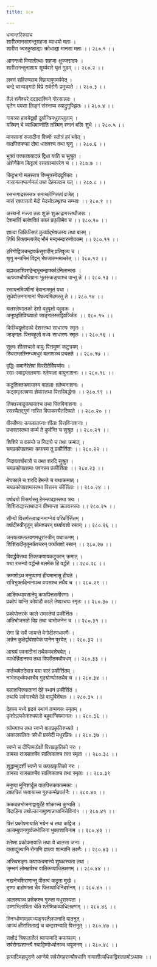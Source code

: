 ```yaml
---
title: २८०

---
```

धन्वन्तरिरुवाच  
शारीरमानसागन्तुसहजा व्याधयो मताः ।  
शारीरा ज्वरकुष्ठाद्याः क्रोधाद्या मानसा मताः ।। २८०.१ ।।  
  
आगन्तवो विघातोत्थाः सहजाः क्षुज्जरादयः ।  
शारीरागन्तुनाशाय सूर्य्यवारे घृतं गुडम् ।। २८०.२ ।।  
  
लवणं सहिरण्यञ्च विप्रायापूपमर्पयेत् ।  
चन्द्रे चाभ्यङ्गदो विप्रे सर्वरोगैः प्रमुच्यते ।। २८०.३ ।।  
  
तैलं शनैश्चरे दद्यादाश्विने गोरसान्नदः ।  
घृतेन पयसा लिङ्गं संस्नाप्य स्याद्रुगुज्झितः ।। २८०.४ ।।  
  
गायत्र्या हावयेद्वह्नौ दूर्वान्त्रिमधुराप्लुताम् ।  
यस्मिन् भे व्याधिमाप्नोति तस्मिन् स्नानं बलिः शुभे ।। २८०.५ ।।  
  
मानसानां रुजादीनां विष्णोः स्तोत्रं हरं भवेत् ।  
वातपित्तकफा दोषा धातवश्च तथा श्रृणु ।। २८०.६ ।।  
  
भुक्तं पक्काशयादन्नं द्विधा याति च सुश्रुत ।  
अंशेनैकेन किट्टत्वं रसताञ्चापरेण च ।। २८०.७ ।।  
  
किट्टभागो मलस्तत्र विण्मूत्रस्वेददूषिकाः ।  
नासामलह्कर्णमलं तथा देहमलञ्च यत् ।। २८०.८ ।।  
  
रसभागाद्रसस्तत्र समाच्छोणिततां व्रजेत् ।  
मांसं रक्तात्ततो मेदो मेदसोऽस्थ्नश्च सम्भवः ।। २८०.९ ।।  
  
अस्थनो मज्जा ततः शुक्रं शुक्राद्रागस्तथौजसः ।  
देशमार्त्ति बलंशक्तिं कालं प्रकृतिमेव च ।। २८०.१० ।।  
  
ज्ञात्वा चिकित्सितं कुर्य्याद्‌भेषजस्य तथा बलम् ।  
तिथिं रिक्तान्त्यजेद् भौमं मन्द्भन्दारुणोग्रकम् ।। २८०.११ ।।  
  
हरिगोद्विजचन्द्रार्क्कसुरादीन् प्रतिपूज्य च ।  
श्रृणु मन्त्रमिमं विद्वन् भेषजारम्भमाचरेत् ।। २८०.१२ ।।  
  
ब्रह्मदक्षाश्विरुद्रेन्द्रभूचन्द्रार्क्काऽनिलानलाः ।  
ऋषयश्चौषधिग्रामा भूतसकङ्घाश्च पान्तु ते ।। २८०.१३ ।।  
  
रसायनमिवर्षीणां देवानाममृतं यथा ।  
सुधेवोत्तमनागानां भैषज्यमिदमस्तु ते ।। २८०.१४ ।।  
  
बातश्लेष्मातको देशो वहुवृक्षो वहूदकः ।  
अनूपइतिविख्यातो जाङ्गलस्तद्विवर्ज्जितः ।। २८०.१५ ।।  
  
किञ्चिद्वृक्षोदको देशस्तथा साधारणः स्मृतः ।  
जाङ्गलः पित्तबहुलो मध्यः साधारणः स्मृतः ।। २८०.१६ ।।  
  
सूक्ष्मः शीतश्चलो वायुः पित्तमुष्णं कटुत्रयम् ।  
स्थिराम्लस्निग्धमधुरं बलाशञ्च प्रचक्षते ।। २८०.१७ ।।  
  
वृद्धिः समानैरेतेषां विपरीतैर्विपर्य्ययः ।  
रसाः स्वाद्वम्ललवणाः श्लेष्मला वायुनाशनाः ।। २८०.१८ ।।  
  
कटुतिक्तकषायाश्य वातलाः श्लेष्मनाशनाः ।  
कट्‌वम्‌ललवणा ज्ञेयास्तथा पित्तविवर्द्धनाः ।। २८०.१९ ।।  
  
तिक्तस्वादुकषायाश्च तथा पित्तविनाशनाः ।  
रसस्यैतद्‌गुणं नास्ति विपाकस्यैतदिष्यते ।। २८०.२० ।।  
  
वीर्य्योष्णाः कफवातघ्नाः शीताः पित्तविनाशनाः ।  
प्रभावतस्तथा कर्म्म ते कुर्वन्ति च सुश्रुत ।। २८०.२१ ।।  
  
शिशिरे च वसन्ते च निदाघे च तथा क्रमात् ।  
चयप्रकोपप्रशमाः कफस्य तु प्रकीर्त्तिताः ।। २८०.२२ ।।  
  
निदाघवर्षारात्रौ च तथा शरदि सुश्रुत ।  
चयप्रकोपप्रशमाः पवनस्य प्रकीर्त्तिताः ।। २८०.२३ ।।  
  
मेघकाले च शरदि हेमन्ते च यथाक्रमात् ।  
चयप्रकोपप्रशमास्तथा पित्तस्य कीर्त्तिताः ।। २८०.२४ ।।  
  
वर्षादयो विसर्गास्तु हेमन्ताद्यास्तथा त्रयः ।  
शिशिराद्यास्तथादानं ग्रीष्मान्ता ऋतवस्त्रयः ।। २८०.२५ ।।  
  
सौम्यो विसर्गस्त्वादानमाग्नेयं परिकीर्त्तितम् ।  
वर्षादीस्त्रीनृतून् सोमश्चरन् पर्य्यायशो रसान् ।। २८०.२६ ।।  
  
जनयत्यम्ललवणमधुरांस्त्रीन् यथाक्रमम् ।  
शिशिरादीनृतूनर्कश्चरन् पर्य्यायशो रसान् ।। २८०.२७ ।।  
  
विवर्द्धयेत्तथा तिक्तकषायकटुकान् क्रमात् ।  
यथा रजन्यो वर्द्धन्ते बलमेकं हि वर्द्धते ।। २८०.२८ ।।  
  
क्रमशोऽथ मनुष्याणां हीयमानासु हीयते ।  
रात्रिभुक्तदिनानाञ्च वयसश्च तथैव च ।। २८०.२९ ।।  
  
आदिमध्यावसानेषु कफपित्तसमीरणाः ।  
प्रकोपं यान्ति कोपादौ काले तेषाञ्चयः स्मृतः ।। २८०.३० ।।  
  
प्रकोपोत्तरके काले रामस्तेषां प्रकीर्त्तितः ।  
अतिभोजनतो विप्र तथा चाभोजनेन च ।। २८०.३१ ।।  
  
रोगा हि सर्वे जायन्ते वेगोदीरणधारणैः ।  
अन्नेन कुक्षेर्द्वावंशावेकं पानेन पूरयेत् ।। २८०.३२ ।।  
  
आश्रयं पवनादीनां तथैकमवशेषयेत् ।  
व्याधेर्न्निदानस्य तथा विपरीतमथौषधम् ।। २८०.३३ ।।  
  
कर्तव्यमेतदेवात्र मया सारं प्रकीर्त्तितम् ।  
नाभेरुद्‌र्ध्वमधश्चैव गुदश्रोण्योस्तथैव च ।। २८०.३४ ।।  
  
बलाशपित्तवातानां देहे स्थानं प्रकीर्त्तितं ।  
तथापि सर्वगाश्चैते देहे वायुर्विशेषतः ।। २८०.३५ ।।  
  
देहस्य मध्ये हृदयं स्थानं तन्मनसः स्मृतम् ।  
कृशोऽल्पकेशश्चपलो बहुवाग्विषमानलः ।। २८०.३६ ।।  
  
व्योमगश्च तथा स्वप्ने वातप्रकृतिरुच्यते ।  
अकालपलितः क्रोधी प्रस्वेदी मधुरप्रियः ।। २८०.३७ ।।  
  
स्वप्ने च दीप्तिमत्प्रेक्षी पित्तप्रकृतिको नरः ।  
तामसा राजसाश्चैव सात्विकाश्च तता स्मृता ।। २८०.३८ ।।  
  
शुद्धाम्बुदर्शी स्वप्ने च कफप्रकृतिको नरः ।  
तामसा राजसाश्चैव सात्विकाश्च तथा स्मृताः ।। २८०.३९  
  
मनुष्या मुनिशार्दूल वातपित्तकफात्मकाः ।  
रक्तपित्तं व्यवायाच्च गुरुकर्म्मप्रवर्त्तनैः ।। २८०.४० ।।  
  
ककदन्नभोजनाद्वायुर्देहे शोकाच्च कुप्यति ।  
विदाहिना तथोल्कानामुष्णान्नाध्वनिसेविनां१ ।। २८०.४१ ।।  
  
पित्तं प्रकोपमायाति भयेन च तथा कद्विज ।  
अत्यम्बुपानगुर्व्वन्नभोजिनां भुक्तशायिनाम ।। २८०.४२ ।।  
  
श्लेष्मा प्रकोपमायाति तथा ये चालसा जनाः ।  
वाताद्युत्थानि रोगाणि ज्ञात्वा शाम्यानि लक्ष्णैः ।। २८०.४३ ।।  
  
अस्थिभङ्गः कषायत्वमास्ये शुष्कास्यता तथा ।  
जृम्भणं लोमहर्षश्च वातिकव्याधिलक्षणम् ।। २८०.४४ ।।  
  
नखनेत्रशिराणान्तु पीतत्वं कटुता मुखे ।  
तृष्णा दाहोष्णता चैव पित्तव्याधिनिदर्शनम् ।। २८०.४५ ।।  
  
आलस्यञ्च प्रसेकश्च गुरुता मधुरास्यता ।  
उष्णाभिलाषिता चेति श्लेष्मिकव्याधिलक्षणम् ।। २८०.४६ ।।  
  
स्निग्धोष्णमन्नमभ्यङ्गस्तैलपानादि वातनुत् ।  
आज्यं क्षीरांसिताद्यं च चन्द्ररश्म्यादि पित्तनुत् ।। २८०.४७ ।।  
  
सक्षौद्रं त्रिफलातैलं व्यायामादि कफापहम् ।  
सर्वरोगप्रशान्त्यै स्याद्विष्णोर्ध्यानञ्च चपूजनम् ।। २८०.४८ ।।  
  
इत्यादिमहापुराणे आग्नेये सर्वरोगहराण्यौषधानि नामाशीत्यधिकद्विशततमोऽध्यायः ।।